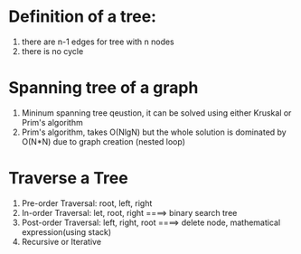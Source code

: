 # Definition of a tree:
1. there are n-1 edges for tree with n nodes
2. there is no cycle
# Spanning tree of a graph
1. Mininum spanning tree qeustion,  it can be solved using either Kruskal or Prim's algorithm
2. Prim's algorithm,  takes O(NlgN) but the whole solution is dominated by O(N*N) due to graph creation (nested loop)
# Traverse a Tree
1. Pre-order Traversal: root, left, right
2. In-order Traversal: let, root, right ====> binary search tree
3. Post-order Traversal: left, right, root ====> delete node, mathematical expression(using stack)
4. Recursive or Iterative